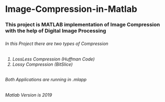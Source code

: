 # Image-Compression-in-Matlab

<h3>This project is MATLAB implementation of Image Compression with the help of Digital Image Processing<h3>
<h6>In this Project there are two types of Compression<h6>
<ol>
<li>LossLess Compression (Huffman Code)</li>
<li>Lossy Compression (BitSlice)</li>
</ol>
<h6>Both Applications are running in .mlapp</h6>
<h6>Matlab Version is 2019</h6>
